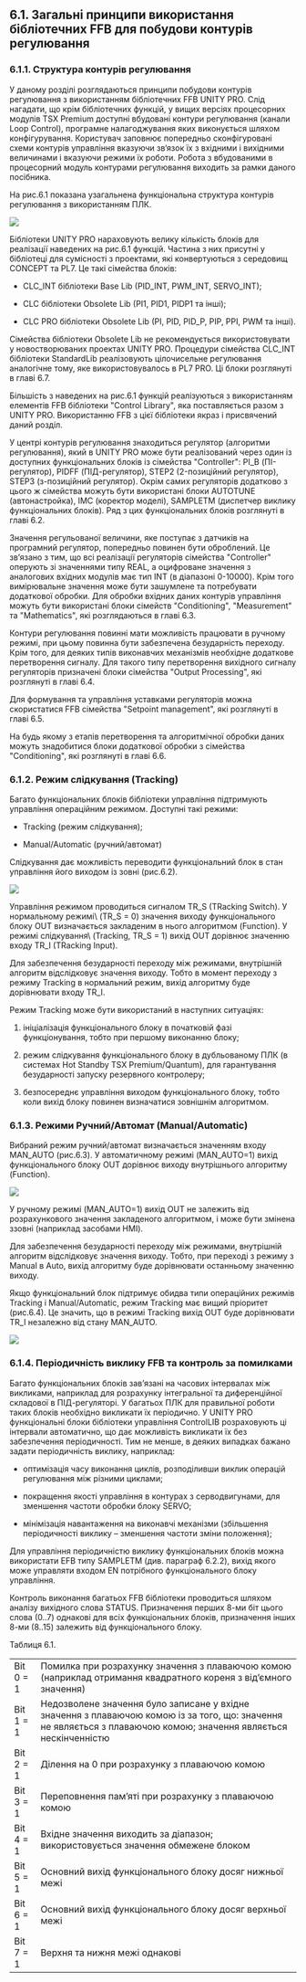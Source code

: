 ## 6.1. Загальні принципи використання бібліотечних FFB для побудови контурів регулювання 

### 6.1.1. Структура контурів регулювання 

У даному розділі розглядаються принципи побудови контурів регулювання з використанням бібліотечних FFB UNITY PRO. Слід нагадати, що крім бібліотечних функцій, у вищих версіях процесорних модулів TSX Premium доступні вбудовані контури регулювання (канали Loop Control), програмне налагоджування яких виконується шляхом конфігурування. Користувач заповнює попередньо сконфігуровані схеми контурів управління вказуючи зв‘язок їх з вхідними і вихідними величинами і вказуючи режими їх роботи. Робота з вбудованими в процесорний модуль контурами регулювання виходить за рамки даного посібника. 

На рис.6.1 показана узагальнена функціональна структура контурів регулювання з використанням ПЛК. 

![](media6/6_1.png)

Бібліотеки UNITY PRO нараховують велику кількість блоків для реалізації наведених на рис.6.1 функцій. Частина з них присутні у бібліотеці для сумісності з проектами, які конвертуються з середовищ CONCEPT та PL7. Це такі сімейства блоків:

- CLC_INT бібліотеки Base Lib (PID_INT, PWM_INT, SERVO_INT);

- CLC бібліотеки Obsolete Lib (PI1, PID1, PIDP1 та інші);

- CLC PRO бібліотеки Obsolete Lib (PI, PID, PID_P, PIP, PPI, PWM та інші).

Сімейства бібліотеки Obsolete Lib  не рекомендується використовувати у новостворюваних проектах UNITY PRO. Процедури сімейства CLC_INT бібліотеки StandardLib реалізовують цілочисельне регулювання аналогічне тому, яке використовувалось в PL7 PRO. Ці блоки розглянуті в главі 6.7.

Більшість з наведених на рис.6.1 функцій реалізуються з використанням елементів FFB бібліотеки "Control Library", яка поставляється разом з UNITY PRO. Використанню FFB з цієї бібліотеки якраз і присвячений даний розділ.   

У центрі контурів регулювання знаходиться регулятор (алгоритми регулювання), який в UNITY PRO може бути реалізований через один із доступних функціональних блоків із сімейства "Controller": PI_B (ПІ-регулятор), PIDFF (ПІД-регулятор), STEP2 (2-позиційний регулятор), STEP3 (з-позиційний регулятор). Окрім самих регуляторів додатково з цього ж сімейства можуть бути використані блоки AUTOTUNE (автонастройка), IMC (коректор моделі), SAMPLETM (диспетчер виклику функціональних блоків). Ряд з цих функціональних блоків розглянуті в главі 6.2. 

Значення регульованої величини, яке поступає з датчиків на програмний регулятор, попередньо повинен бути оброблений. Це зв’язано з тим, що всі реалізації регуляторів сімейства "Controller" оперують зі значеннями типу REAL, а оцифроване значення з аналогових вхідних модулів має тип INT (в діапазоні 0-10000). Крім того вимірювальне значення може бути зашумлене та потребувати додаткової обробки. Для обробки вхідних даних контурів управління можуть бути використані блоки сімейств "Conditioning", "Measurement" та "Mathematics", які розглядаються в главі 6.3.

Контури регулювання повинні мати можливість працювати в ручному режимі, при цьому повинна бути забезпечена безударність переходу. Крім того, для деяких типів виконавчих механізмів необхідне додаткове перетворення сигналу. Для такого типу перетворення вихідного сигналу регуляторів призначені блоки сімейства "Output Processing", які розглянуті в главі 6.4.

Для формування та управління уставками регуляторів можна скористатися FFB сімейства "Setpoint management", які розглянуті в главі 6.5.

На будь якому з етапів перетворення та алгоритмічної обробки даних можуть знадобитися блоки додаткової обробки з сімейства "Conditioning", які розглянуті в главі 6.6. 

### 6.1.2.  Режим слідкування (Tracking) 

Багато функціональних блоків бібліотеки управління підтримують управління операційним режимом. Доступні такі режими:

- Tracking (режим слідкування);

- Manual/Automatic (ручний/автомат) 

Слідкування дає можливість переводити функціональний блок в стан управління його виходом із зовні (рис.6.2).

![](media6/6_2.png) 

Управління режимом проводиться сигналом TR_S (TRacking Switch). У нормальному режимі\ (TR_S = 0) значення виходу функціонального блоку OUT визначається закладеним в нього алгоритмом (Function). У режимі слідкування\ (Tracking\, TR_S = 1) вихід OUT дорівнює значенню входу TR_I (TRacking Input).

 Для забезпечення безударності переходу між режимами, внутрішній алгоритм відслідковує значення виходу. Тобто в момент переходу з режиму Tracking в нормальний режим, вихід алгоритму буде дорівнювати входу TR_I. 

Режим Tracking може бути використаний в наступних ситуаціях:

1) ініціалізація функціонального блоку в початковій фазі функціонування, тобто при першому виконанню блоку;

2) режим слідкування функціонального блоку в дубльованому ПЛК (в системах Hot Standby TSX Premium/Quantum), для гарантування безударності запуску резервного контролеру;

3) безпосереднє управління виходом функціонального блоку, тобто коли вихід блоку повинен визначатися зовнішнім алгоритмом.   

### 6.1.3.  Режими Ручний/Автомат (Manual/Automatic) 

Вибраний режим ручний/автомат визначається значенням входу MAN_AUTO (рис.6.3). У автоматичному режимі (MAN_AUTO=1) вихід функціонального блоку OUT дорівнює виходу внутрішнього алгоритму (Function).

![](media6/6_3.png)

У ручному режимі (MAN_AUTO=1) вихід OUT не залежить від розрахункового значення закладеного алгоритмом, і може бути змінена ззовні (наприклад засобами HMI). 

Для забезпечення безударності переходу між режимами, внутрішній алгоритм відслідковує значення виходу. Тобто, при переході з режиму з Manual в Auto, вихід алгоритму буде дорівнювати останньому значенню виходу.

Якщо функціональний блок підтримує обидва типи операційних режимів Tracking і Manual/Automatic, режим Tracking має вищий пріоритет (рис.6.4). Це значить, що в режимі Tracking вихід OUT буде дорівнювати TR_I незалежно від стану  MAN_AUTO. 

![](media6/6_4.png)

### 6.1.4.  Періодичність виклику FFB та контроль за помилками

Багато функціональних блоків зав’язані на часових інтервалах між викликами, наприклад для розрахунку інтегральної та диференційної складової в ПІД-регуляторі. У багатьох ПЛК для правильної роботи таких блоків необхідно викликати їх періодично. У UNITY PRO функціональні блоки бібліотеки управління ControlLIB розраховують ці інтервали автоматично, що дає можливість викликати їх без забезпечення періодичності. Тим не менше, в деяких випадках бажано задати періодичність виклику, наприклад:

- оптимізація часу виконання циклів, розподіливши виклик операцій регулювання між різними циклами;

- покращення якості управління в контурах з серводвигунами, для зменшення частоти обробки блоку SERVO;

- мінімізація навантаження на виконавчі механізми (збільшення періодичності виклику – зменшення частоти зміни положення);

Для управління періодичністю виклику функціональних блоків можна використати EFB типу SAMPLETM (див. параграф 6.2.2), вихід якого може управляти входом EN потрібного функціонального блоку управління.

Контроль виконання багатьох FFB бібліотеки проводиться шляхом аналізу вихідного слова STATUS. Призначення перших 8-ми біт цього слова (0..7) однакові для всіх функціональних блоків, призначення інших 8-ми (8..15) залежить від функціонального блоку.

Таблиця 6.1.

|           |                                                              |
| --------- | ------------------------------------------------------------ |
| Bit 0 = 1 | Помилка  при розрахунку значення з плаваючою комою (наприклад отримання квадратного  кореня з від’ємного значення) |
| Bit 1 = 1 | Недозволене  значення було записане у вхідне значення з плаваючою комою із за того, що:  значення не являється з плаваючою комою; значення являється нескінченністю |
| Bit 2 = 1 | Ділення  на 0 при розрахунку з плаваючою комою               |
| Bit 3 = 1 | Переповнення  пам’яті при розрахунку з плаваючою комою       |
| Bit 4 = 1 | Вхідне  значення виходить за діапазон; використовується значення обмежене блоком |
| Bit 5 = 1 | Основний  вихід функціонального блоку досяг нижньої межі     |
| Bit 6 = 1 | Основний  вихід функціонального блоку досяг верхньої межі    |
| Bit 7 = 1 | Верхня  та нижня межі однакові                               |


